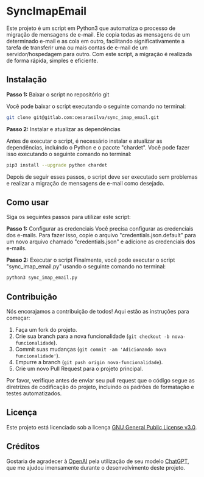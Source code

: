 # SyncImapEmail

Este projeto é um script em Python3 que automatiza o processo de migração de mensagens de e-mail. Ele copia todas as mensagens de um determinado e-mail e as cola em outro, facilitando significativamente a tarefa de transferir uma ou mais contas de e-mail de um servidor/hospedagem para outro. Com este script, a migração é realizada de forma rápida, simples e eficiente.

## Instalação

**Passo 1:** Baixar o script no repositório git

Você pode baixar o script executando o seguinte comando no terminal:

```bash
git clone git@gitlab.com:cesarasilva/sync_imap_email.git
```

**Passo 2:** Instalar e atualizar as dependências

Antes de executar o script, é necessário instalar e atualizar as dependências, incluindo o Python e o pacote "chardet". Você pode fazer isso executando o seguinte comando no terminal:

```bash
pip3 install --upgrade python chardet
```

Depois de seguir esses passos, o script deve ser executado sem problemas e realizar a migração de mensagens de e-mail como desejado.

## Como usar

Siga os seguintes passos para utilizar este script:

**Passo 1:** Configurar as credenciais
Você precisa configurar as credenciais dos e-mails. Para fazer isso, copie o arquivo "credentials.json.default" para um novo arquivo chamado "credentials.json" e adicione as credenciais dos e-mails.

**Passo 2:** Executar o script
Finalmente, você pode executar o script "sync_imap_email.py" usando o seguinte comando no terminal:

```bash
python3 sync_imap_email.py
```

## Contribuição

Nós encorajamos a contribuição de todos! Aqui estão as instruções para começar:

1. Faça um fork do projeto.
2. Crie sua branch para a nova funcionalidade (`git checkout -b nova-funcionalidade`).
3. Commit suas mudanças (`git commit -am 'Adicionando nova funcionalidade'`).
4. Empurre a branch (`git push origin nova-funcionalidade`).
5. Crie um novo Pull Request para o projeto principal.

Por favor, verifique antes de enviar seu pull request que o código segue as diretrizes de codificação do projeto, incluindo os padrões de formatação e testes automatizados.

## Licença

Este projeto está licenciado sob a licença [GNU General Public License v3.0](https://www.gnu.org/licenses/gpl-3.0.en.html).

## Créditos

Gostaria de agradecer à [OpenAI](https://openai.com) pela utilização de seu modelo [ChatGPT](https://chat.openai.com), que me ajudou imensamente durante o desenvolvimento deste projeto.